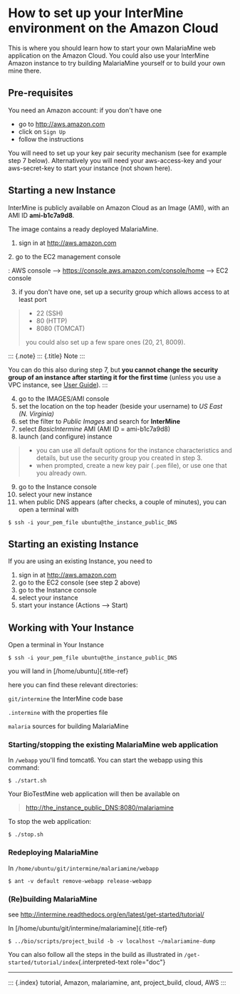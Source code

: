 How to set up your InterMine environment on the Amazon Cloud
============================================================

This is where you should learn how to start your own MalariaMine web
application on the Amazon Cloud. You could also use your InterMine
Amazon instance to try building MalariaMine yourself or to build your
own mine there.

Pre-requisites
--------------

You need an Amazon account: if you don\'t have one

-   go to <http://aws.amazon.com>
-   click on `Sign Up`
-   follow the instructions

You will need to set up your key pair security mechanism (see for
example step 7 below). Alternatively you will need your aws-access-key
and your aws-secret-key to start your instance (not shown here).

Starting a new Instance
-----------------------

InterMine is publicly available on Amazon Cloud as an Image (AMI), with
an AMI ID **ami-b1c7a9d8**.

The image contains a ready deployed MalariaMine.

1.  sign in at <http://aws.amazon.com>

2\. go to the EC2 management console

:   AWS console \--\> <https://console.aws.amazon.com/console/home>
    \--\> EC2 console

3.  if you don\'t have one, set up a security group which allows access
    to at least port

> -   22 (SSH)
> -   80 (HTTP)
> -   8080 (TOMCAT)
>
> you could also set up a few spare ones (20, 21, 8009).

::: {.note}
::: {.title}
Note
:::

You can do this also during step 7, but **you cannot change the security
group of an instance after starting it for the first time** (unless you
use a VPC instance, see [User
Guide](http://docs.aws.amazon.com/AmazonVPC/latest/UserGuide/VPC_Introduction.html)).
:::

4.  go to the IMAGES/AMI console
5.  set the location on the top header (beside your username) to *US
    East (N. Virginia)*
6.  set the filter to *Public Images* and search for **InterMine**
7.  select *BasicIntermine* AMI (AMI ID = ami-b1c7a9d8)
8.  launch (and configure) instance

> -   you can use all default options for the instance characteristics
>     and details, but use the security group you created in step 3.
> -   when prompted, create a new key pair (`.pem` file), or use one
>     that you already own.

9.  go to the Instance console
10. select your new instance
11. when public DNS appears (after checks, a couple of minutes), you can
    open a terminal with

``` {.bash}
$ ssh -i your_pem_file ubuntu@the_instance_public_DNS
```

Starting an existing Instance
-----------------------------

If you are using an existing Instance, you need to

1.  sign in at <http://aws.amazon.com>
2.  go to the EC2 console (see step 2 above)
3.  go to the Instance console
4.  select your instance
5.  start your instance (Actions \--\> Start)

Working with Your Instance
--------------------------

Open a terminal in Your Instance

``` {.bash}
$ ssh -i your_pem_file ubuntu@the_instance_public_DNS
```

you will land in [/home/ubuntu]{.title-ref}

here you can find these relevant directories:

`git/intermine` the InterMine code base

`.intermine` with the properties file

`malaria` sources for building MalariaMine

### Starting/stopping the existing MalariaMine web application

In `/webapp` you\'ll find tomcat6. You can start the webapp using this
command:

``` {.bash}
$ ./start.sh
```

Your BioTestMine web application will then be available on

> <http://the_instance_public_DNS:8080/malariamine>

To stop the web application:

``` {.bash}
$ ./stop.sh
```

### Redeploying MalariaMine

In `/home/ubuntu/git/intermine/malariamine/webapp`

``` {.bash}
$ ant -v default remove-webapp release-webapp
```

### (Re)building MalariaMine

see <http://intermine.readthedocs.org/en/latest/get-started/tutorial/>

In [/home/ubuntu/git/intermine/malariamine]{.title-ref}

``` {.bash}
$ ../bio/scripts/project_build -b -v localhost ~/malariamine-dump
```

You can also follow all the steps in the build as illustrated in
`/get-started/tutorial/index`{.interpreted-text role="doc"}

------------------------------------------------------------------------

::: {.index}
tutorial, Amazon, malariamine, ant, project_build, cloud, AWS
:::
